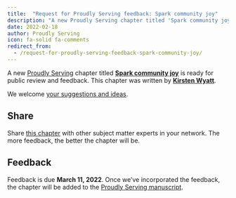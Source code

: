 ```yaml
---
title:  "Request for Proudly Serving feedback: Spark community joy"
description: "A new Proudly Serving chapter titled 'Spark community joy' by Kirsten Wyatt is ready for public review and feedback."
date: 2022-02-18
author: Proudly Serving
icon: fa-solid fa-comments
redirect_from:
  - /request-for-proudly-serving-feedback-spark-community-joy/
---
```


A new [Proudly Serving](/) chapter titled **[Spark community joy](/contents/spark-community-joy)** is ready for public review and feedback. This chapter was written by **[Kirsten Wyatt](/people/kirsten-wyatt)**.

We welcome [your suggestions and ideas](/contents/spark-community-joy).

## Share

Share [this chapter](/contents/spark-community-joy) with other subject matter experts in your network. The more feedback, the better the chapter will be.

## Feedback

Feedback is due **March 11, 2022**. Once we’ve incorporated the feedback, the chapter will be added to the [Proudly Serving manuscript](/manuscript/).